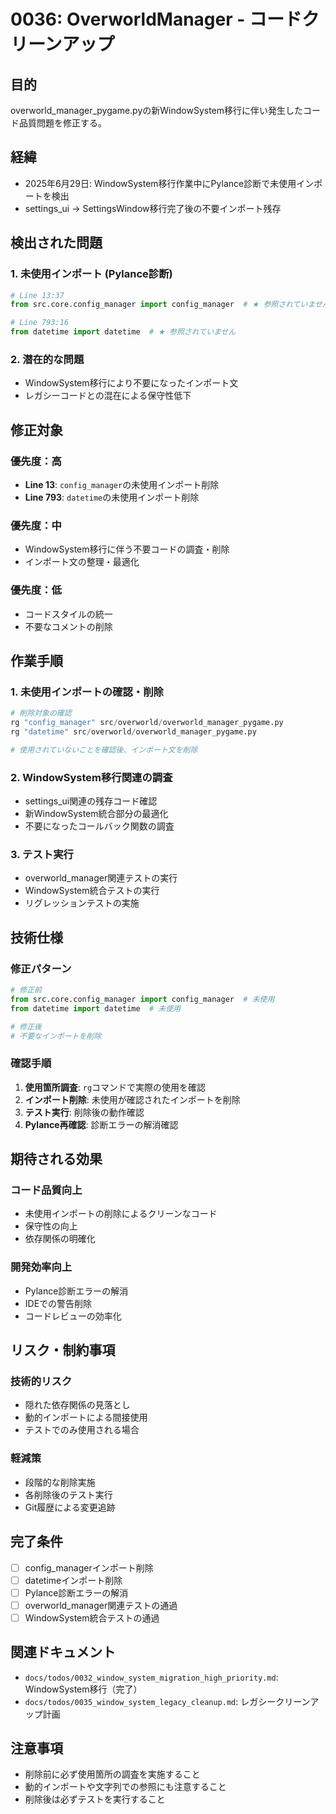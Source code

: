 # 0036: OverworldManager - コードクリーンアップ

## 目的
overworld_manager_pygame.pyの新WindowSystem移行に伴い発生したコード品質問題を修正する。

## 経緯
- 2025年6月29日: WindowSystem移行作業中にPylance診断で未使用インポートを検出
- settings_ui → SettingsWindow移行完了後の不要インポート残存

## 検出された問題

### 1. 未使用インポート (Pylance診断)
```python
# Line 13:37
from src.core.config_manager import config_manager  # ★ 参照されていません

# Line 793:16  
from datetime import datetime  # ★ 参照されていません
```

### 2. 潜在的な問題
- WindowSystem移行により不要になったインポート文
- レガシーコードとの混在による保守性低下

## 修正対象

### 優先度：高
- **Line 13**: `config_manager`の未使用インポート削除
- **Line 793**: `datetime`の未使用インポート削除

### 優先度：中
- WindowSystem移行に伴う不要コードの調査・削除
- インポート文の整理・最適化

### 優先度：低
- コードスタイルの統一
- 不要なコメントの削除

## 作業手順

### 1. 未使用インポートの確認・削除
```python
# 削除対象の確認
rg "config_manager" src/overworld/overworld_manager_pygame.py
rg "datetime" src/overworld/overworld_manager_pygame.py

# 使用されていないことを確認後、インポート文を削除
```

### 2. WindowSystem移行関連の調査
- settings_ui関連の残存コード確認
- 新WindowSystem統合部分の最適化
- 不要になったコールバック関数の調査

### 3. テスト実行
- overworld_manager関連テストの実行
- WindowSystem統合テストの実行
- リグレッションテストの実施

## 技術仕様

### 修正パターン
```python
# 修正前
from src.core.config_manager import config_manager  # 未使用
from datetime import datetime  # 未使用

# 修正後
# 不要なインポートを削除
```

### 確認手順
1. **使用箇所調査**: `rg`コマンドで実際の使用を確認
2. **インポート削除**: 未使用が確認されたインポートを削除
3. **テスト実行**: 削除後の動作確認
4. **Pylance再確認**: 診断エラーの解消確認

## 期待される効果

### コード品質向上
- 未使用インポートの削除によるクリーンなコード
- 保守性の向上
- 依存関係の明確化

### 開発効率向上
- Pylance診断エラーの解消
- IDEでの警告削除
- コードレビューの効率化

## リスク・制約事項

### 技術的リスク
- 隠れた依存関係の見落とし
- 動的インポートによる間接使用
- テストでのみ使用される場合

### 軽減策
- 段階的な削除実施
- 各削除後のテスト実行
- Git履歴による変更追跡

## 完了条件
- [ ] config_managerインポート削除
- [ ] datetimeインポート削除
- [ ] Pylance診断エラーの解消
- [ ] overworld_manager関連テストの通過
- [ ] WindowSystem統合テストの通過

## 関連ドキュメント
- `docs/todos/0032_window_system_migration_high_priority.md`: WindowSystem移行（完了）
- `docs/todos/0035_window_system_legacy_cleanup.md`: レガシークリーンアップ計画

## 注意事項
- 削除前に必ず使用箇所の調査を実施すること
- 動的インポートや文字列での参照にも注意すること
- 削除後は必ずテストを実行すること
